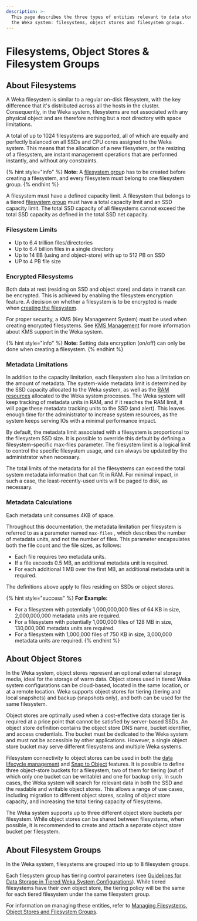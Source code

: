 ```yaml
---
description: >-
  This page describes the three types of entities relevant to data storage in
  the Weka system: filesystems, object stores and filesystem groups.
---
```


# Filesystems, Object Stores & Filesystem Groups

## About Filesystems

A Weka filesystem is similar to a regular on-disk filesystem, with the key difference that it's distributed across all the hosts in the cluster. Consequently, in the Weka system, filesystems are not associated with any physical object and are therefore nothing but a root directory with space limitations.

A total of up to 1024 filesystems are supported, all of which are equally and perfectly balanced on all SSDs and CPU cores assigned to the Weka system. This means that the allocation of a new filesystem, or the resizing of a filesystem, are instant management operations that are performed instantly, and without any constraints.

{% hint style="info" %}
**Note:** A [filesystem grou](filesystems.md#about-filesystem-groups)p has to be created before creating a filesystem, and every filesystem must belong to one filesystem group.
{% endhint %}

A filesystem must have a defined capacity limit. A filesystem that belongs to a tiered [filesystem group](filesystems.md#about-filesystem-groups) must have a total capacity limit and an SSD capacity limit. The total SSD capacity of all filesystems cannot exceed the total SSD capacity as defined in the total SSD net capacity.

### Filesystem Limits

* Up to 6.4 trillion files/directories
* Up to 6.4 billion files in a single directory
* Up to 14 EB \(using and object-store\) with up to 512 PB on SSD
* UP to 4 PB file size

### Encrypted Filesystems

Both data at rest \(residing on SSD and object store\) and data in transit can be encrypted. This is achieved by enabling the filesystem encryption feature. A decision on whether a filesystem is to be encrypted is made when [creating the filesystem](../fs/managing-filesystems/managing-filesystems.md#adding-a-filesystem).

For proper security, a KMS \(Key Management System\) must be used when creating encrypted filesystems. See [KMS Management](../fs/managing-filesystems/kms-management.md) for more information about KMS support in the Weka system.

{% hint style="info" %}
**Note:** Setting data encryption \(on/off\) can only be done when creating a filesystem.
{% endhint %}

### Metadata Limitations

In addition to the capacity limitation, each filesystem also has a limitation on the amount of metadata. The system-wide metadata limit is determined by the SSD capacity allocated to the Weka system, as well as the [RAM resources](../install/bare-metal/planning-a-weka-system-installation.md#memory-resource-planning) allocated to the Weka system processes. The Weka system will keep tracking of metadata units in RAM, and if it reaches the RAM limit, it will page these metadata tracking units to the SSD \(and alert\). This leaves enough time for the administrator to increase system resources, as the system keeps serving IOs with a minimal performance impact.

By default, the metadata limit associated with a filesystem is proportional to the filesystem SSD size. It is possible to override this default by defining a filesystem-specific max-files parameter. The filesystem limit is a logical limit to control the specific filesystem usage, and can always be updated by the administrator when necessary.

The total limits of the metadata for all the filesystems can exceed the total system metadata information that can fit in RAM. For minimal impact, in such a case, the least-recently-used units will be paged to disk, as necessary.

### Metadata Calculations

Each metadata unit consumes 4KB of space.

Throughout this documentation, the metadata limitation per filesystem is referred to as a parameter named `max-files` , which describes the number of metadata units, and not the number of files. This parameter encapsulates both the file count and the file sizes, as follows:

* Each file requires two metadata units.
* If a file exceeds 0.5 MB, an additional metadata unit is required.
* For each additional 1 MB over the first MB, an additional metadata unit is required.

The definitions above apply to files residing on SSDs or object stores.

{% hint style="success" %}
**For Example:**

* For a filesystem with potentially 1,000,000,000 files of 64 KB in size,  2,000,000,000 metadata units are required.
* For a filesystem with potentially 1,000,000 files of 128 MB in size, 130,000,000 metadata units are required.
* For a filesystem with 1,000,000 files of 750 KB in size, 3,000,000 metadata units are required.
{% endhint %}

## About Object Stores

In the Weka system, object stores represent an optional external storage media, ideal for the storage of warm data. Object stores used in tiered Weka system configurations can be cloud-based, located in the same location, or at a remote location. Weka supports object stores for tiering \(tiering and local snapshots\) and backup \(snapshots only\), and both can be used for the same filesystem.

Object stores are optimally used when a cost-effective data storage tier is required at a price point that cannot be satisfied by server-based SSDs. An object store definition contains the object store DNS name, bucket identifier, and access credentials. The bucket must be dedicated to the Weka system and must not be accessible by other applications. However, a single object store bucket may serve different filesystems and multiple Weka systems.

Filesystem connectivity to object stores can be used in both the [data lifecycle management](data-storage.md) and [Snap to Object](../fs/snap-to-obj.md) features. It is possible to define three object-store buckets for a filesystem, two of them for tiering \(out of which only one bucket can be writable\) and one for backup only. In such cases, the Weka system will search for relevant data in both the SSD and the readable and writable object stores. This allows a range of use cases, including migration to different object stores, scaling of object store capacity, and increasing the total tiering capacity of filesystems.

The Weka system supports up to three different object store buckets per filesystem. While object stores can be shared between filesystems, when possible, it is recommended to create and attach a separate object store bucket per filesystem.

## About Filesystem Groups

In the Weka system, filesystems are grouped into up to 8 filesystem groups.

Each filesystem group has tiering control parameters \(see [Guidelines for Data Storage in Tiered Weka System Configurations](data-storage.md#guidelines-for-data-storage-in-tiered-weka-system-configurations)\). While tiered filesystems have their own object store, the tiering policy will be the same for each tiered filesystem under the same filesystem group.

For information on managing these entities, refer to [Managing Filesystems, Object Stores and Filesystem Groups](../fs/managing-filesystems/).

